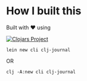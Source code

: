 # How I built this

Built with :heart: using

[![Clojars Project](https://img.shields.io/clojars/v/cli/lein-template.svg)](https://clojars.org/cli/lein-template)

```
lein new cli clj-journal
```

OR

```
clj -A:new cli clj-journal
```


